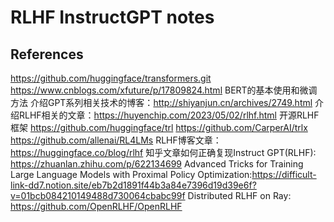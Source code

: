 # RLHF InstructGPT notes

## References
https://github.com/huggingface/transformers.git
https://www.cnblogs.com/xfuture/p/17809824.html BERT的基本使用和微调方法
介绍GPT系列相关技术的博客：http://shiyanjun.cn/archives/2749.html
介绍RLHF相关的文章：https://huyenchip.com/2023/05/02/rlhf.html
开源RLHF框架
https://github.com/huggingface/trl
https://github.com/CarperAI/trlx
https://github.com/allenai/RL4LMs
RLHF博客文章：https://huggingface.co/blog/rlhf
知乎文章如何正确复现Instruct GPT(RLHF): https://zhuanlan.zhihu.com/p/622134699
Advanced Tricks for Training Large Language Models with Proximal Policy Optimization:https://difficult-link-dd7.notion.site/eb7b2d1891f44b3a84e7396d19d39e6f?v=01bcb084210149488d730064cbabc99f
Distributed RLHF on Ray: https://github.com/OpenRLHF/OpenRLHF
